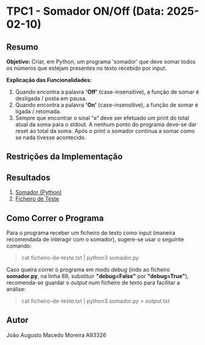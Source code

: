 # TPC1 - Somador ON/Off (Data: 2025-02-10)

## Resumo

**Objetivo:** Criar, em Python, um programa 'somador' que deve somar todos os números que estejam presentes no texto recebido por input.

**Explicação das Funcionalidades:**

1. Quando encontra a palavra **'Off'** (case-insensitive), a função de somar é desligada / posta em pausa.
2. Quando encontra a palavra **'On'** (case-insensitive), a função de somar é ligada / retomada.
3. Sempre que encontrar o sinal **'='** deve ser efetuado um print do total atual da soma para o stdout. A nenhum ponto do programa deve-se dar reset ao total da soma. Após o print o somador continua a somar como se nada tivesse acontecido.


## Restrições da Implementação



## Resultados

1. [Somador (Python)](somador.py)
2. [Ficheiro de Teste](Teste-Somador.txt)

## Como Correr o Programa

Para o programa receber um ficheiro de texto como input (maneira recomendada de interagir com o somador), sugere-se usar o seguinte comando:

> cat ficheiro-de-teste.txt | python3 somador.py

Caso queira correr o programa em modo _debug_ (indo ao ficheiro **somador.py**, na linha 89, substituir **"debug=False"** por **"debug=True"**), recomenda-se guardar o _output_ num ficheiro de texto para facilitar a análise:

> cat ficheiro-de-teste.txt | python3 somador.py > output.txt

## Autor

João Augusto Macedo Moreira A93326
